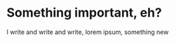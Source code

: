 # Something important, eh?
<!-- date: 2018-10-10 22:00:00 -->
<!-- category: music -->
<!-- tags: worthless, nothing, article -->
I write and write and write, lorem ipsum, something new
